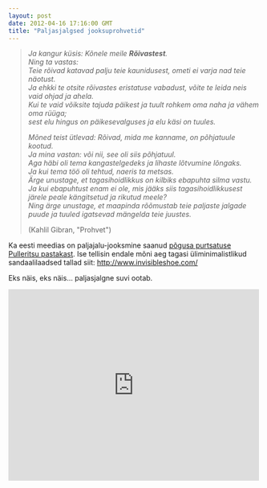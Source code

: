 ```yaml
---
layout: post
date: 2012-04-16 17:16:00 GMT
title: "Paljasjalgsed jooksuprohvetid"
---
```

<blockquote>&#13;
<p><em>Ja kangur küsis: Kõnele meile <strong>Rõivastest</strong>.</em><br /><em> Ning ta vastas:</em><br /><em> Teie rõivad katavad palju teie kaunidusest, ometi ei varja nad teie näotust.</em><br /><em> Ja ehkki te otsite rõivastes eristatuse vabadust, võite te leida neis vaid ohjad ja ahela.</em><br /><em> Kui te vaid võiksite tajuda päikest ja tuult rohkem oma naha ja vähem oma rüüga;</em><br /><em> sest elu hingus on päikesevalguses ja elu käsi on tuules. </em></p>&#13;
<p><em>Mõned teist ütlevad: Rõivad, mida me kanname, on põhjatuule kootud.</em><br /><em> Ja mina vastan: või nii, see oli siis põhjatuul.</em><br /><em> Aga häbi oli tema kangastelgedeks ja lihaste lõtvumine lõngaks.</em><br /><em> Ja kui tema töö oli tehtud, naeris ta metsas.</em><br /><em> Ärge unustage, et tagasihoidlikkus on kilbiks ebapuhta silma vastu.</em><br /><em> Ja kui ebapuhtust enam ei ole, mis jääks siis tagasihoidlikkusest järele peale kängitsetud ja rikutud meele?</em><br /><em> Ning ärge unustage, et maapinda rõõmustab teie paljaste jalgade puude ja tuuled igatsevad mängelda teie juustes.</em></p>&#13;
<p>(Kahlil Gibran, "Prohvet")</p>&#13;
</blockquote>&#13;
<p>Ka eesti meedias on paljajalu-jooksmine saanud <a href="http://www.naine24.ee/806700/visake-jooksujalatsid-nurka/">põgusa purtsatuse Pulleritsu pastakast</a>. Ise tellisin endale mõni aeg tagasi üliminimalistlikud sandaalilaadsed tallad siit: <a href="http://www.invisibleshoe.com/">http://www.invisibleshoe.com/</a></p>&#13;
<p>Eks näis, eks näis... paljasjalgne suvi ootab.</p>&#13;
<p><iframe frameborder="0" height="381" src="http://www.youtube.com/embed/dhpq1Me0JwA" width="500"></iframe></p> 